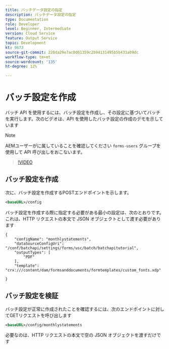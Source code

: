 ```yaml
---
title: バッチデータ設定の指定
description: バッチデータ設定の指定
type: Documentation
role: Developer
level: Beginner, Intermediate
version: Cloud Service
feature: Output Service
topic: Development
kt: 9673
source-git-commit: 228da29e7ac0d61359c2b94131495b5b433a09dc
workflow-type: tm+mt
source-wordcount: '135'
ht-degree: 12%

---
```


# バッチ設定を作成

バッチ API を使用するには、バッチ設定を作成し、その設定に基づいてバッチを実行します。次のビデオは、API を使用したバッチ設定の作成のデモを示しています

>[!NOTE]
>AEMユーザーがに属していることを確認してください ```forms-users``` グループを使用して API 呼び出しをおこないます。


>[!VIDEO](https://video.tv.adobe.com/v/340241/?quality=12&learn=on)

## バッチ設定を作成

次に、バッチ設定を作成するPOSTエンドポイントを示します。

```xml
<baseURL>/config
```

バッチ設定を作成する際に指定する必要がある最小の設定は、次のとおりです。 これは、HTTP リクエストの本文で JSON オブジェクトとして渡す必要があります

```
{
	"configName": "monthlystatements",
	"dataSourceConfigUri": "/conf/batchapi/settings/forms/usc/batch/batchapitutorial",
	"outputTypes": [
		"PDF"
	],
	"template": "crx:///content/dam/formsanddocuments/formtemplates/custom_fonts.xdp"

}
```

## バッチ設定を検証

バッチ設定が正常に作成されたことを確認するには、次のエンドポイントに対してGETリクエストを呼び出します


```xml
<baseURL>/config/monthlystatements
```

必要なのは、HTTP リクエストの本文で空の JSON オブジェクトを渡すだけです

